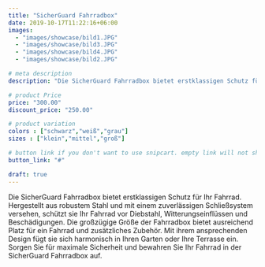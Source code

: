 ```yaml
---
title: "SicherGuard Fahrradbox"
date: 2019-10-17T11:22:16+06:00
images:
  - "images/showcase/bild1.JPG"
  - "images/showcase/bild3.JPG"
  - "images/showcase/bild4.JPG"
  - "images/showcase/bild2.JPG"

# meta description
description: "Die SicherGuard Fahrradbox bietet erstklassigen Schutz für Ihr Fahrrad. Hergestellt aus robustem Stahl und mit einem zuverlässigen Schließsystem versehen, schützt sie Ihr Fahrrad vor Diebstahl, Witterungseinflüssen und Beschädigungen. Die großzügige Größe der Fahrradbox bietet ausreichend Platz für ein Fahrrad und zusätzliches Zubehör. Mit ihrem ansprechenden Design fügt sie sich harmonisch in Ihren Garten oder Ihre Terrasse ein. Sorgen Sie für maximale Sicherheit und bewahren Sie Ihr Fahrrad in der SicherGuard Fahrradbox auf."

# product Price
price: "300.00"
discount_price: "250.00"

# product variation
colors : ["schwarz","weiß","grau"]
sizes : ["klein","mittel","groß"]

# button link if you don't want to use snipcart. empty link will not show button
button_link: "#"

draft: true
---
```

Die SicherGuard Fahrradbox bietet erstklassigen Schutz für Ihr Fahrrad. Hergestellt aus robustem Stahl und mit einem zuverlässigen Schließsystem versehen, schützt sie Ihr Fahrrad vor Diebstahl, Witterungseinflüssen und Beschädigungen. Die großzügige Größe der Fahrradbox bietet ausreichend Platz für ein Fahrrad und zusätzliches Zubehör. Mit ihrem ansprechenden Design fügt sie sich harmonisch in Ihren Garten oder Ihre Terrasse ein. Sorgen Sie für maximale Sicherheit und bewahren Sie Ihr Fahrrad in der SicherGuard Fahrradbox auf.
